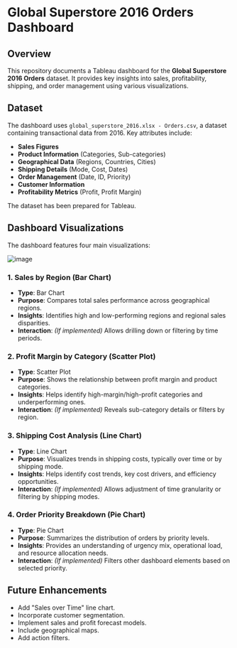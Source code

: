 # Global Superstore 2016 Orders Dashboard

## Overview

This repository documents a Tableau dashboard for the **Global Superstore 2016 Orders** dataset. It provides key insights into sales, profitability, shipping, and order management using various visualizations.

## Dataset

The dashboard uses `global_superstore_2016.xlsx - Orders.csv`, a dataset containing transactional data from 2016. Key attributes include:

- **Sales Figures**
- **Product Information** (Categories, Sub-categories)
- **Geographical Data** (Regions, Countries, Cities)
- **Shipping Details** (Mode, Cost, Dates)
- **Order Management** (Date, ID, Priority)
- **Customer Information**
- **Profitability Metrics** (Profit, Profit Margin)

The dataset has been prepared for Tableau.

## Dashboard Visualizations

The dashboard features four main visualizations:

![image](https://github.com/user-attachments/assets/47344115-d181-4df6-8d10-59967e61547f)

### 1. Sales by Region (Bar Chart)

- **Type**: Bar Chart
- **Purpose**: Compares total sales performance across geographical regions.
- **Insights**: Identifies high and low-performing regions and regional sales disparities.
- **Interaction**: *(If implemented)* Allows drilling down or filtering by time periods.

### 2. Profit Margin by Category (Scatter Plot)

- **Type**: Scatter Plot
- **Purpose**: Shows the relationship between profit margin and product categories.
- **Insights**: Helps identify high-margin/high-profit categories and underperforming ones.
- **Interaction**: *(If implemented)* Reveals sub-category details or filters by region.

### 3. Shipping Cost Analysis (Line Chart)

- **Type**: Line Chart
- **Purpose**: Visualizes trends in shipping costs, typically over time or by shipping mode.
- **Insights**: Helps identify cost trends, key cost drivers, and efficiency opportunities.
- **Interaction**: *(If implemented)* Allows adjustment of time granularity or filtering by shipping modes.

### 4. Order Priority Breakdown (Pie Chart)

- **Type**: Pie Chart
- **Purpose**: Summarizes the distribution of orders by priority levels.
- **Insights**: Provides an understanding of urgency mix, operational load, and resource allocation needs.
- **Interaction**: *(If implemented)* Filters other dashboard elements based on selected priority.

## Future Enhancements

- Add "Sales over Time" line chart.
- Incorporate customer segmentation.
- Implement sales and profit forecast models.
- Include geographical maps.
- Add action filters.
